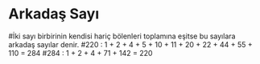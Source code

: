 # Arkadaş Sayı
#İki sayı birbirinin kendisi hariç bölenleri toplamına eşitse bu sayılara arkadaş sayılar denir. 
#220 : 1 + 2 + 4 + 5 + 10 + 11 + 20 + 22 + 44 + 55 + 110 = 284 
#284 : 1 + 2 + 4 + 71 + 142 = 220
